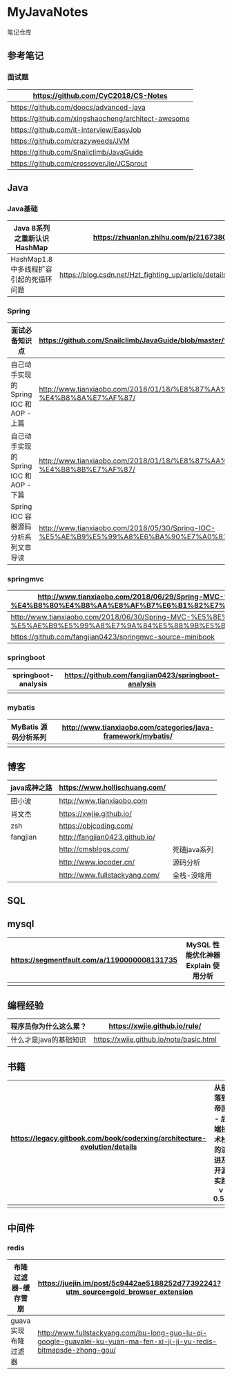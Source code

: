# MyJavaNotes
笔记仓库



## 参考笔记

### 面试题

| <https://github.com/CyC2018/CS-Notes>                |
| ---------------------------------------------------- |
| <https://github.com/doocs/advanced-java>             |
| <https://github.com/xingshaocheng/architect-awesome> |
| <https://github.com/it-interview/EasyJob>            |
| https://github.com/crazyweeds/JVM                    |
| <https://github.com/Snailclimb/JavaGuide>            |
| <https://github.com/crossoverJie/JCSprout>           |



## Java

### Java基础

| Java   8系列之重新认识HashMap          | <https://zhuanlan.zhihu.com/p/21673805>                      |
| -------------------------------------- | ------------------------------------------------------------ |
| HashMap1.8中多线程扩容引起的死循环问题 | <https://blog.csdn.net/Hzt_fighting_up/article/details/78737468> |



### Spring

| 面试必备知识点                          | <https://github.com/Snailclimb/JavaGuide/blob/master/%E4%B8%BB%E6%B5%81%E6%A1%86%E6%9E%B6/Spring%E5%AD%A6%E4%B9%A0%E4%B8%8E%E9%9D%A2%E8%AF%95.md> |
| --------------------------------------- | ------------------------------------------------------------ |
| 自己动手实现的 Spring IOC 和 AOP - 上篇 | <http://www.tianxiaobo.com/2018/01/18/%E8%87%AA%E5%B7%B1%E5%8A%A8%E6%89%8B%E5%AE%9E%E7%8E%B0%E7%9A%84-Spring-IOC-%E5%92%8C-AOP-%E4%B8%8A%E7%AF%87/> |
| 自己动手实现的 Spring IOC 和 AOP - 下篇 | <http://www.tianxiaobo.com/2018/01/18/%E8%87%AA%E5%B7%B1%E5%8A%A8%E6%89%8B%E5%AE%9E%E7%8E%B0%E7%9A%84-Spring-IOC-%E5%92%8C-AOP-%E4%B8%8B%E7%AF%87/> |
| Spring IOC 容器源码分析系列文章导读     | <http://www.tianxiaobo.com/2018/05/30/Spring-IOC-%E5%AE%B9%E5%99%A8%E6%BA%90%E7%A0%81%E5%88%86%E6%9E%90%E7%B3%BB%E5%88%97%E6%96%87%E7%AB%A0%E5%AF%BC%E8%AF%BB/> |



### springmvc

| http://www.tianxiaobo.com/2018/06/29/Spring-MVC-%E5%8E%9F%E7%90%86%E6%8E%A2%E7%A7%98-%E4%B8%80%E4%B8%AA%E8%AF%B7%E6%B1%82%E7%9A%84%E6%97%85%E8%A1%8C%E8%BF%87%E7%A8%8B/ |
| ------------------------------------------------------------ |
| http://www.tianxiaobo.com/2018/06/30/Spring-MVC-%E5%8E%9F%E7%90%86%E6%8E%A2%E7%A7%98-%E5%AE%B9%E5%99%A8%E7%9A%84%E5%88%9B%E5%BB%BA%E8%BF%87%E7%A8%8B/ |
| <https://github.com/fangjian0423/springmvc-source-minibook>  |



### springboot

| springboot-analysis | https://github.com/fangjian0423/springboot-analysis |
| ------------------- | --------------------------------------------------- |
|                     |                                                     |



### mybatis

| MyBatis 源码分析系列 | http://www.tianxiaobo.com/categories/java-framework/mybatis/ |
| -------------------- | ------------------------------------------------------------ |
|                      |                                                              |



## 博客

| java成神之路 | https://www.hollischuang.com/    |              |
| ------------ | -------------------------------- | ------------ |
| 田小波       | http://www.tianxiaobo.com        |              |
| 肖文杰       | https://xwjie.github.io/         |              |
| zsh          | https://objcoding.com/           |              |
| fangjian     | <http://fangjian0423.github.io/> |              |
|              | <http://cmsblogs.com/>           | 死磕java系列 |
|              | <http://www.iocoder.cn/>         | 源码分析     |
|              | <http://www.fullstackyang.com/>  | 全栈-没啥用  |



## SQL

## mysql

| <https://segmentfault.com/a/1190000008131735> | MySQL 性能优化神器 Explain 使用分析 |
| --------------------------------------------- | ----------------------------------- |
|                                               |                                     |



## 编程经验

| 程序员你为什么这么累？ | https://xwjie.github.io/rule/           |
| ---------------------- | --------------------------------------- |
| 什么才是java的基础知识 | https://xwjie.github.io/note/basic.html |



## 书籍

| <https://legacy.gitbook.com/book/coderxing/architecture-evolution/details> | 从部落到帝国 - 后端技术栈的演进及开源实践 v 0.51 |
| ------------------------------------------------------------ | ------------------------------------------------ |
|                                                              |                                                  |



## 中间件

### redis

| 布隆过滤器-缓存雪崩 | https://juejin.im/post/5c9442ae5188252d77392241?utm_source=gold_browser_extension |
| ------------------- | ------------------------------------------------------------ |
| guava实现布隆过滤器 | http://www.fullstackyang.com/bu-long-guo-lu-qi-google-guavalei-ku-yuan-ma-fen-xi-ji-ji-yu-redis-bitmapsde-zhong-gou/ |



